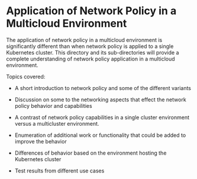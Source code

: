 
# Application of Network Policy in a Multicloud Environment

The application of network policy in a multicloud environment is significantly different than when network policy is applied to a single Kubernetes cluster.  This directory and its sub-directories will provide a complete understanding of network policy application in a multicloud environment. 

Topics covered:

* A short introduction to network policy and some of the different variants

* Discussion on some to the networking aspects that effect the network policy behavior and capabilities

* A contrast of network policy capabilities in a single cluster environment versus a multicluster environment.

* Enumeration of additional work or functionality that could be added to improve the behavior
  
* Differences of behavior based on the environment hosting the Kubernetes cluster

* Test results from different use cases
  
